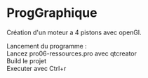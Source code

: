 # ProgGraphique   

Création d'un moteur a 4 pistons avec openGl.   

Lancement du programme :   
Lancez pro06-ressources.pro avec qtcreator   
Build le projet   
Executer avec Ctrl+r
